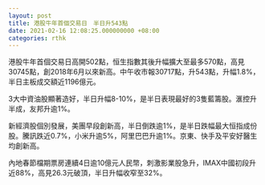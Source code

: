 ```yaml
---
layout: post
title: 港股牛年首個交易日　半日升543點
date: 2021-02-16 12:08:25.000000000 +08:00
categories: rthk
---
```


港股牛年首個交易日高開502點，恒生指數其後升幅擴大至最多570點，高見30745點，創2018年6月以來新高。中午收市報30717點，升543點，升幅1.8%，半日主板成交額近1196億元。

3大中資油股顯著造好，半日升幅8-10%，是半日表現最好的3隻藍籌股。滙控升半成，友邦升逾1%。

新經濟股個別發展，美團早段創新高，半日倒跌逾1%，是半日跌幅最大恒指成份股。騰訊跌近0.7%，小米升逾5%，阿里巴巴升逾1%。京東、快手及平安好醫生均創新高。

內地春節檔期票房連續4日逾10億元人民幣，刺激影業股急升，IMAX中國初段升近88%，高見26.3元破頂，半日升幅收窄至32%。
